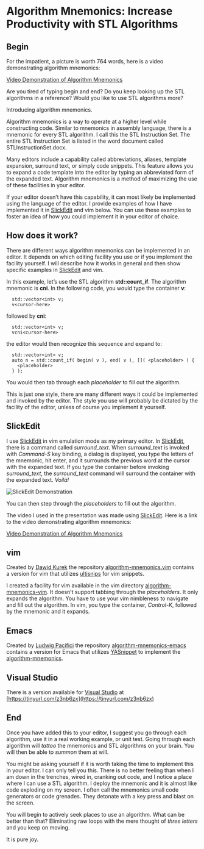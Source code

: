 # Algorithm Mnemonics: Increase Productivity with STL Algorithms

## Begin

For the impatient, a picture is worth 764 words, here is a video demonstrating algorithm mnemonics:

[Video Demonstration of Algorithm Mnemonics](https://www.youtube.com/watch?v=uzc2OWVZPnM)

Are you tired of typing begin and end?  Do you keep looking up the STL algorithms in a reference?  Would you like to use STL algorithms more?  

Introducing algorithm mnemonics.

Algorithm mnemonics is a way to operate at a higher level while constructing code.  Similar to mnemonics in assembly language, there is a mnemonic for every STL algorithm.  I call this the STL Instruction Set.  The entire STL Instruction Set is listed in the word document called STLInstructionSet.docx.

Many editors include a capability called abbreviations, aliases, template expansion, surround text, or simply code snippets.  This feature allows you to expand a code template into the editor by typing an abbreviated form of the expanded text.  Algorithm mnemonics is a method of maximizing the use of these facilities in your editor.  

If your editor doesn’t have this capability, it can most likely be implemented using the language of the editor.  I provide examples of how I have implemented it in [SlickEdit](http://www.slickedit.com) and vim below.  You can use these examples to foster an idea of how you could implement it in your editor of choice.

## How does it work?

There are different ways algorithm mnemonics can be implemented in an editor.  It depends on which editing facility you use or if you implement the facility yourself.  I will describe how it works in general and then show specific examples in [SlickEdit](http://www.slickedit.com) and vim.

In this example, let’s use the STL algorithm **std::count_if**.  The algorithm mnemonic is **cni**.  In the following code, you would type the container **v**:


```
  std::vector<int> v;
  v<cursor-here>
```

followed by **cni**:

```
  std::vector<int> v;
  vcni<cursor-here>
```

the editor would then recognize this sequence and expand to:


```
  std::vector<int> v;
  auto n = std::count_if( begin( v ), end( v ), []( <placeholder> ) {
    <placeholder>
  } ); 
```

You would then tab through each _placeholder_ to fill out the algorithm.

This is just one style, there are many different ways it could be implemented and invoked by the editor. The style you use will probably be dictated by the facility of the editor, unless of course you implement it yourself.

## SlickEdit

I use [SlickEdit](http://www.slickedit.com) in vim emulation mode as my primary editor.  In [SlickEdit](http://www.slickedit.com), there is a command called _surround_text_.  When _surround_text_ is invoked with _Command-S_ key binding, a dialog is displayed, you type the letters of the mnemonic, hit enter, and it surrounds the previous word at the cursor with the expanded text.  If you type the container before invoking _surround_text_, the _surround_text_ command will surround the container with the expanded text.  _Voilà!_

![SlickEdit Demonstration](https://github.com/tommybennett/algorithm-mnemonics/blob/master/SlickEdit/SlickEdit.png)

You can then step through the _placeholders_ to fill out the algorithm.

The video I used in the presentation was made using [SlickEdit](http://www.slickedit.com).  Here is a link to the video demonstrating algorithm mnemonics:

[Video Demonstration of Algorithm Mnemonics](https://www.youtube.com/watch?v=uzc2OWVZPnM)

## vim 

Created by [Dawid Kurek](https://github.com/dawikur) the repository
[algorithm-mnemonics.vim](https://github.com/dawikur/algorithm-mnemonics.vim) contains a version for vim that utilizes [ultisnips](https://github.com/SirVer/ultisnips) for vim snippets.

I created a facility for vim available in the vim directory [algorithm-mnemonics-vim](https://github.com/tommybennett/algorithm-mnemonics/tree/master/vim). It doesn’t support tabbing through the _placeholders_.  It only expands the algorithm.  You have to use your vim nimbleness to navigate and fill out the algorithm.  In vim, you type the container, _Control-K_, followed by the mnemonic and it expands.

## Emacs

Created by [Ludwig Pacifici](https://github.com/ludwigpacifici) the repository 
[algorithm-mnemonics-emacs](https://github.com/ludwigpacifici/algorithm-mnemonics-emacs) contains a version for Emacs that utilizes [YASnippet](https://github.com/joaotavora/yasnippet) to implement the [algorithm-mnemonics](https://github.com/tommybennett/algorithm-mnemonics).

## Visual Studio

There is a version available for [Visual Studio](https://tinyurl.com/z3nb6zx) at [https://tinyurl.com/z3nb6zx](https://tinyurl.com/z3nb6zx)

## End

Once you have added this to your editor, I suggest you go through each algorithm, use it in a real working example, or unit test.  Going through each algorithm will _tattoo_ the mnemonics and STL algorithms on your brain.  You will then be able to _summon_ them at will. 

You might be asking yourself if it is worth taking the time to implement this in your editor.  I can only tell you this.  There is no better feeling than when I am down in the trenches, wired in, cranking out code, and I notice a place where I can use a STL algorithm.  I deploy the mnemonic and it is almost like code exploding on my screen.  I often call the mnemonics small code generators or code grenades.  They detonate with a key press and blast on the screen.  

You will begin to actively seek places to use an algorithm.  What can be better than that? Eliminating raw loops with the mere thought of _three letters_ and you keep on moving.

It is pure joy.


